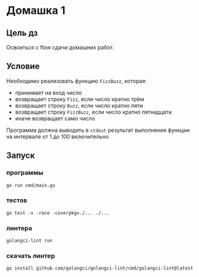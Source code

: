 # Домашка 1

## Цель дз
Освоиться с flow сдачи домашних работ.

## Условие
Необходимо реализовать функцию `FizzBuzz`, которая:
* принимает на вход число
* возвращает строку `Fizz`, если число кратно трём
* возвращает строку `Buzz`, если число кратно пяти
* возвращает строку `FizzBuzz`, если число кратно пятнадцати
* иначе возвращает само число

Программа должна выводить в `stdout` результат выполнения функции на интервале от 1 до 100 включительно

## Запуск
### программы
```shell
go run cmd/main.go
```
### тестов
```shell
go test -v -race -coverpkg=./... ./...
```
### линтера
```shell
golangci-lint run
```
### скачать линтер
```shell
go install github.com/golangci/golangci-lint/cmd/golangci-lint@latest
```
